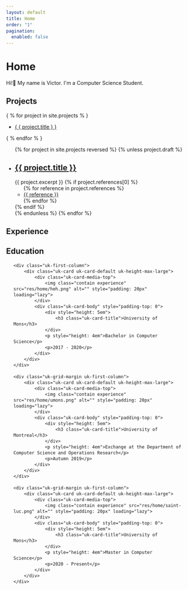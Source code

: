 ```yaml
---
layout: default
title: Home
order: "1"
pagination:
  enabled: false
---
```


# Home

Hi!👋️ My name is Victor.
I'm a Computer Science Student.

## Projects

{ % for project in site.projects % }
<ul>
<li><a href="{ { project.url } }">{ { project.title } }</a></li>
</ul>
{ % endfor % }

<ul class="projects finished">
{% for project in site.projects reversed %}
    {% unless project.draft %}
        <li class="project">
            <h2>
                <a class="name" href="{{ project.url | relative_url }}">
                    {{ project.title }}
                </a>
            </h2>
            {{ project.excerpt }}
            {% if project.references[0] %}
                <ul class="references">
                {% for reference in project.references %}
                    <li><a href="{{reference}}">{{ reference }}</a></li>
                {% endfor %}
                </ul>
            {% endif %}
        </li>
    {% endunless %}
{% endfor %}
</ul>

## Experience



## Education

<div class="uk-grid-large uk-child-width-1-3@s uk-child-width-1 uk-text-center uk-flex-center uk-grid uk-grid-stack" uk-grid="" style="padding-left: 20px; padding-right: 20px">


    <div class="uk-first-column">
        <div class="uk-card uk-card-default uk-height-max-large">
            <div class="uk-card-media-top">
                <img class="contain experience" src="res/home/heh.png" alt="" style="padding: 20px" loading="lazy">
            </div>
            <div class="uk-card-body" style="padding-top: 0">
                <div style="height: 5em">
                    <h3 class="uk-card-title">University of Mons</h3>
                </div>
                <p style="height: 4em">Bachelor in Computer Science</p>
                <p>2017 - 2020</p>
            </div>
        </div>
    </div>

    <div class="uk-grid-margin uk-first-column">
        <div class="uk-card uk-card-default uk-height-max-large">
            <div class="uk-card-media-top">
                <img class="contain experience" src="res/home/umons.png" alt="" style="padding: 20px" loading="lazy">
            </div>
            <div class="uk-card-body" style="padding-top: 0">
                <div style="height: 5em">
                    <h3 class="uk-card-title">University of Montreal</h3>
                </div>
                <p style="height: 4em">Exchange at the Department of Computer Science and Operations Research</p>
                <p>Autumn 2019</p>
            </div>
        </div>
    </div>

    <div class="uk-grid-margin uk-first-column">
        <div class="uk-card uk-card-default uk-height-max-large">
            <div class="uk-card-media-top">
                <img class="contain experience" src="res/home/saint-luc.png" alt="" style="padding: 20px" loading="lazy">
            </div>
            <div class="uk-card-body" style="padding-top: 0">
                <div style="height: 5em">
                    <h3 class="uk-card-title">University of Mons</h3>
                </div>
                <p style="height: 4em">Master in Computer Science</p>
                <p>2020 - Present</p>
            </div>
        </div>
    </div>

</div>
</div>
